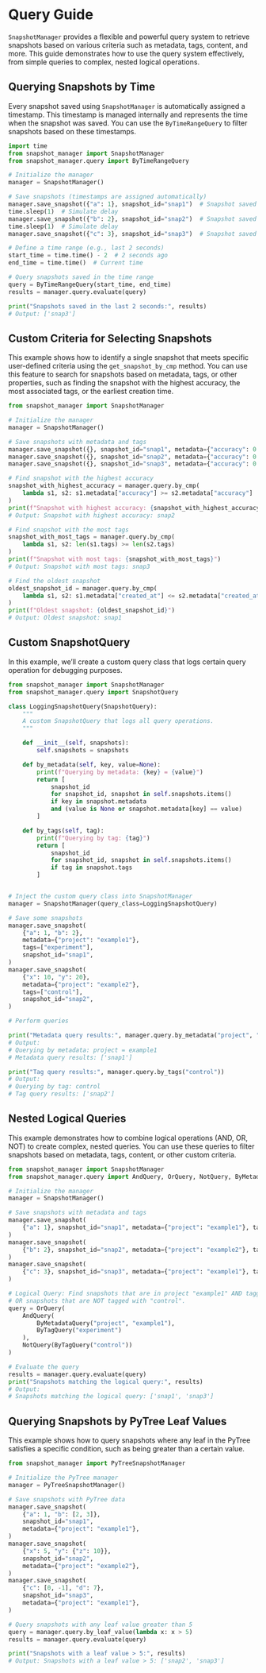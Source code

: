 # Query Guide

`SnapshotManager` provides a flexible and powerful query system to retrieve snapshots based on various criteria such as metadata, tags, content, and more. This guide demonstrates how to use the query system effectively, from simple queries to complex, nested logical operations.

## Querying Snapshots by Time

Every snapshot saved using `SnapshotManager` is automatically assigned a timestamp. This timestamp is managed internally and represents the time when the snapshot was saved. You can use the `ByTimeRangeQuery` to filter snapshots based on these timestamps.

```python
import time
from snapshot_manager import SnapshotManager
from snapshot_manager.query import ByTimeRangeQuery

# Initialize the manager
manager = SnapshotManager()

# Save snapshots (timestamps are assigned automatically)
manager.save_snapshot({"a": 1}, snapshot_id="snap1")  # Snapshot saved at time T1
time.sleep(1)  # Simulate delay
manager.save_snapshot({"b": 2}, snapshot_id="snap2")  # Snapshot saved at time T2
time.sleep(1)  # Simulate delay
manager.save_snapshot({"c": 3}, snapshot_id="snap3")  # Snapshot saved at time T3

# Define a time range (e.g., last 2 seconds)
start_time = time.time() - 2  # 2 seconds ago
end_time = time.time()  # Current time

# Query snapshots saved in the time range
query = ByTimeRangeQuery(start_time, end_time)
results = manager.query.evaluate(query)

print("Snapshots saved in the last 2 seconds:", results)
# Output: ['snap3']
```


## Custom Criteria for Selecting Snapshots

This example shows how to identify a single snapshot that meets specific user-defined criteria using the `get_snapshot_by_cmp` method. You can use this feature to search for snapshots based on metadata, tags, or other properties, such as finding the snapshot with the highest accuracy, the most associated tags, or the earliest creation time.

```python
from snapshot_manager import SnapshotManager

# Initialize the manager
manager = SnapshotManager()

# Save snapshots with metadata and tags
manager.save_snapshot({}, snapshot_id="snap1", metadata={"accuracy": 0.85, "created_at": 1690000000.0}, tags=["experiment", "draft"])
manager.save_snapshot({}, snapshot_id="snap2", metadata={"accuracy": 0.90, "created_at": 1695000000.0}, tags=["draft"])
manager.save_snapshot({}, snapshot_id="snap3", metadata={"accuracy": 0.88, "created_at": 1790000000.0}, tags=["final", "experiment", "published"])

# Find snapshot with the highest accuracy
snapshot_with_highest_accuracy = manager.query.by_cmp(
    lambda s1, s2: s1.metadata["accuracy"] >= s2.metadata["accuracy"]
)
print(f"Snapshot with highest accuracy: {snapshot_with_highest_accuracy}")
# Output: Snapshot with highest accuracy: snap2

# Find snapshot with the most tags
snapshot_with_most_tags = manager.query.by_cmp(
    lambda s1, s2: len(s1.tags) >= len(s2.tags)
)
print(f"Snapshot with most tags: {snapshot_with_most_tags}")
# Output: Snapshot with most tags: snap3

# Find the oldest snapshot
oldest_snapshot_id = manager.query.by_cmp(
    lambda s1, s2: s1.metadata["created_at"] <= s2.metadata["created_at"]
)
print(f"Oldest snapshot: {oldest_snapshot_id}")
# Output: Oldest snapshot: snap1
```

## Custom SnapshotQuery

In this example, we’ll create a custom query class that logs certain query operation for debugging purposes.

```python
from snapshot_manager import SnapshotManager
from snapshot_manager.query import SnapshotQuery

class LoggingSnapshotQuery(SnapshotQuery):
    """
    A custom SnapshotQuery that logs all query operations.
    """

    def __init__(self, snapshots):
        self.snapshots = snapshots

    def by_metadata(self, key, value=None):
        print(f"Querying by metadata: {key} = {value}")
        return [
            snapshot_id
            for snapshot_id, snapshot in self.snapshots.items()
            if key in snapshot.metadata
            and (value is None or snapshot.metadata[key] == value)
        ]

    def by_tags(self, tag):
        print(f"Querying by tag: {tag}")
        return [
            snapshot_id
            for snapshot_id, snapshot in self.snapshots.items()
            if tag in snapshot.tags
        ]


# Inject the custom query class into SnapshotManager
manager = SnapshotManager(query_class=LoggingSnapshotQuery)

# Save some snapshots
manager.save_snapshot(
    {"a": 1, "b": 2},
    metadata={"project": "example1"},
    tags=["experiment"],
    snapshot_id="snap1",
)
manager.save_snapshot(
    {"x": 10, "y": 20},
    metadata={"project": "example2"},
    tags=["control"],
    snapshot_id="snap2",
)

# Perform queries

print("Metadata query results:", manager.query.by_metadata("project", "example1"))
# Output:
# Querying by metadata: project = example1
# Metadata query results: ['snap1']

print("Tag query results:", manager.query.by_tags("control"))
# Output:
# Querying by tag: control
# Tag query results: ['snap2']

```

## Nested Logical Queries

This example demonstrates how to combine logical operations (AND, OR, NOT) to create complex, nested queries. You can use these queries to filter snapshots based on metadata, tags, content, or other custom criteria.

```python
from snapshot_manager import SnapshotManager
from snapshot_manager.query import AndQuery, OrQuery, NotQuery, ByMetadataQuery, ByTagQuery

# Initialize the manager
manager = SnapshotManager()

# Save snapshots with metadata and tags
manager.save_snapshot(
    {"a": 1}, snapshot_id="snap1", metadata={"project": "example1"}, tags=["experiment", "baseline"]
)
manager.save_snapshot(
    {"b": 2}, snapshot_id="snap2", metadata={"project": "example2"}, tags=["control"]
)
manager.save_snapshot(
    {"c": 3}, snapshot_id="snap3", metadata={"project": "example1"}, tags=["experiment", "published"]
)

# Logical Query: Find snapshots that are in project "example1" AND tagged with "experiment",
# OR snapshots that are NOT tagged with "control".
query = OrQuery(
    AndQuery(
        ByMetadataQuery("project", "example1"),
        ByTagQuery("experiment")
    ),
    NotQuery(ByTagQuery("control"))
)

# Evaluate the query
results = manager.query.evaluate(query)
print("Snapshots matching the logical query:", results)
# Output:
# Snapshots matching the logical query: ['snap1', 'snap3']
```

## Querying Snapshots by PyTree Leaf Values

This example shows how to query snapshots where any leaf in the PyTree satisfies a specific condition, such as being greater than a certain value.

```python
from snapshot_manager import PyTreeSnapshotManager

# Initialize the PyTree manager
manager = PyTreeSnapshotManager()

# Save snapshots with PyTree data
manager.save_snapshot(
    {"a": 1, "b": [2, 3]},
    snapshot_id="snap1",
    metadata={"project": "example1"},
)
manager.save_snapshot(
    {"x": 5, "y": {"z": 10}},
    snapshot_id="snap2",
    metadata={"project": "example2"},
)
manager.save_snapshot(
    {"c": [0, -1], "d": 7},
    snapshot_id="snap3",
    metadata={"project": "example1"},
)

# Query snapshots with any leaf value greater than 5
query = manager.query.by_leaf_value(lambda x: x > 5)
results = manager.query.evaluate(query)

print("Snapshots with a leaf value > 5:", results)
# Output: Snapshots with a leaf value > 5: ['snap2', 'snap3']
```
